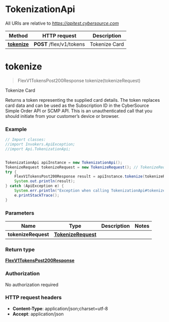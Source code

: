# TokenizationApi

All URIs are relative to *https://apitest.cybersource.com*

Method | HTTP request | Description
------------- | ------------- | -------------
[**tokenize**](TokenizationApi.md#tokenize) | **POST** /flex/v1/tokens | Tokenize Card


<a name="tokenize"></a>
# **tokenize**
> FlexV1TokensPost200Response tokenize(tokenizeRequest)

Tokenize Card

Returns a token representing the supplied card details. The token replaces card data and can be used as the Subscription ID in the CyberSource Simple Order API or SCMP API. This is an unauthenticated call that you should initiate from your customer’s device or browser.

### Example
```java
// Import classes:
//import Invokers.ApiException;
//import Api.TokenizationApi;


TokenizationApi apiInstance = new TokenizationApi();
TokenizeRequest tokenizeRequest = new TokenizeRequest(); // TokenizeRequest | 
try {
    FlexV1TokensPost200Response result = apiInstance.tokenize(tokenizeRequest);
    System.out.println(result);
} catch (ApiException e) {
    System.err.println("Exception when calling TokenizationApi#tokenize");
    e.printStackTrace();
}
```

### Parameters

Name | Type | Description  | Notes
------------- | ------------- | ------------- | -------------
 **tokenizeRequest** | [**TokenizeRequest**](TokenizeRequest.md)|  |

### Return type

[**FlexV1TokensPost200Response**](FlexV1TokensPost200Response.md)

### Authorization

No authorization required

### HTTP request headers

 - **Content-Type**: application/json;charset=utf-8
 - **Accept**: application/json

